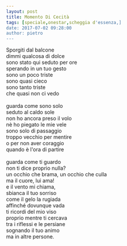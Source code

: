 ```yaml
---
layout: post
title: Momento Di Cecità
tags: [speciale,onestar,scheggia d'essenza,]
date: 2017-07-02 09:28:00
author: pietro
---
```

Sporgiti dal balcone<br/>dimmi qualcosa di dolce<br/>sono stato qui seduto per ore<br/>sperando in un tuo gesto<br/>sono un poco triste<br/>sono quasi cieco<br/>sono tanto triste<br/>che quasi non ci vedo<br/><br/>guarda come sono solo<br/>seduto al caldo sole<br/>non ho ancora preso il volo<br/>nè ho piegato le mie vele<br/>sono solo di passaggio<br/>troppo vecchio per mentire<br/>o per non aver coraggio<br/>quando è l'ora di partire<br/><br/>guarda come ti guardo<br/>non ti dice proprio nulla?<br/>un occhio che brama, un occhio che culla<br/>ma il cuore, lui ama!<br/>e il vento mi chiama,<br/>sbianca il tuo sorriso<br/>come il gelo la rugiada<br/>affinché dovunque vada<br/>ti ricordi del mio viso<br/>proprio mentre ti cercava<br/>tra i riflessi e le persiane<br/>sognando il tuo animo<br/>ma in altre persone.
